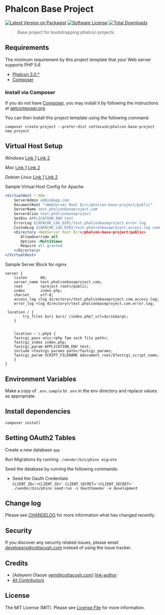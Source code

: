 # Phalcon Base Project

[![Latest Version on Packagist][ico-version]][link-packagist]
[![Software License][ico-license]](LICENSE.md)
[![Total Downloads][ico-downloads]][link-downloads]

> Base project for bootstrapping phalcon projects

## Requirements
The minimum requirement by this project template that your Web server supports PHP 5.6

* [Phalcon 3.0.*](https://docs.phalconphp.com/en/latest/reference/install.html)
* [Composer](https://getcomposer.org/doc/00-intro.md#using-composer)

### Install via Composer

If you do not have [Composer](http://getcomposer.org/), you may install it by following the instructions at [getcomposer.org](http://getcomposer.org/doc/00-intro.md#installation-nix).

You can then install this project template using the following command:

~~~
composer create-project --prefer-dist cottacush/phalcon-base-project new_project
~~~



## Virtual Host Setup

*Windows*
[Link 1](http://foundationphp.com/tutorials/apache_vhosts.php)
[Link 2](https://www.kristengrote.com/blog/articles/how-to-set-up-virtual-hosts-using-wamp)

*Mac*
[Link 1](http://coolestguidesontheplanet.com/set-virtual-hosts-apache-mac-osx-10-9-mavericks-osx-10-8-mountain-lion/)
[Link 2](http://coolestguidesontheplanet.com/set-virtual-hosts-apache-mac-osx-10-10-yosemite/)

*Debian Linux*
[Link 1](https://www.digitalocean.com/community/tutorials/how-to-set-up-apache-virtual-hosts-on-ubuntu-14-04-lts)
[Link 2](http://www.unixmen.com/setup-apache-virtual-hosts-on-ubuntu-15-04/)

Sample Virtual Host Config for Apache
```apache
<VirtualHost *:80>
    ServerAdmin admin@app.com
    DocumentRoot "<WebServer Root Dir>/phalcon-base-project/public"
    ServerName test.phalconbaseproject.com
    ServerAlias test.phalconbaseproject
    SetEnv APPLICATION_ENV test
    ErrorLog ${APACHE_LOG_DIR}/test.phalconbaseproject.error.log
    CustomLog ${APACHE_LOG_DIR}/test.phalconbaseproject.access.log common
    <Directory <WebServer Root Dir>/phalcon-base-project/public>
       AllowOverride all
       Options -MultiViews
       Require all granted
    </Directory>
</VirtualHost>
```

Sample Server Block for nginx
```
server {
    listen      80;
    server_name test.phalconbaseproject.com;
    root        <project root>/public;
    index       index.php;
    charset     utf-8;
    access_log <log directory>/test.phalconbaseproject.com.access.log;
    error_log <log directory>/test.phalconbaseproject.com.error.log;

 location / {
        try_files $uri $uri/ /index.php?_url=$uri&$args;
    }


    location ~ \.php$ {
    fastcgi_pass unix:<php fpm sock file path>;
    fastcgi_index index.php;
    fastcgi_param APPLICATION_ENV test;
    include <fastcgi params path>/fastcgi_params;
    fastcgi_param SCRIPT_FILENAME $document_root/$fastcgi_script_name;
    }
}
```

## Environment Variables
Make a copy of  `.env.sample` to `.env` in the env directory and replace values as appropriate.


## Install dependencies

`composer install`


## Setting OAuth2 Tables

Create a new database `app`

Run Migrations by running  ``./vendor/bin/phinx migrate``

Seed the database by running the following commands:

- Seed the Oauth Credentials  
`CLIENT_ID='<CLIENT_ID>' CLIENT_SECRET='<CLIENT_SECRET>' ./vendor/bin/phinx seed:run -s OauthSeeder -e development`



## Change log

Please see [CHANGELOG](CHANGELOG.md) for more information what has changed recently.

## Security

If you discover any security related issues, please email <developers@cottacush.com> instead of using the issue tracker.

## Credits

- [Adeyemi Olaoye <yemi@cottacush.com>] [link-author]
- [All Contributors][link-contributors]

## License

The MIT License (MIT). Please see [License File](LICENSE.md) for more information.

[ico-version]: https://img.shields.io/packagist/v/cottacush/phalcon-base-project.svg?style=flat-square
[ico-license]: https://img.shields.io/badge/license-MIT-brightgreen.svg?style=flat-square
[ico-travis]: https://img.shields.io/travis/cottacush/phalcon-base-project/master.svg?style=flat-square
[ico-scrutinizer]: https://img.shields.io/scrutinizer/coverage/g/cottacush/phalcon-base-project.svg?style=flat-square
[ico-code-quality]: https://img.shields.io/scrutinizer/g/cottacush/phalcon-base-project.svg?style=flat-square
[ico-downloads]: https://img.shields.io/packagist/dt/cottacush/phalcon-base-project.svg?style=flat-square

[link-packagist]: https://poser.pugx.org/cottacush/phalcon-base-project/v/stable
[link-travis]: https://travis-ci.org/cottacush/phalcon-base-project
[link-scrutinizer]: https://scrutinizer-ci.com/g/cottacush/phalcon-base-project/code-structure
[link-code-quality]: https://scrutinizer-ci.com/g/cottacush/phalcon-base-project
[link-downloads]: https://packagist.org/packages/cottacush/phalcon-base-project
[link-author]: https://github.com/yemexx1
[link-contributors]: ../../contributors